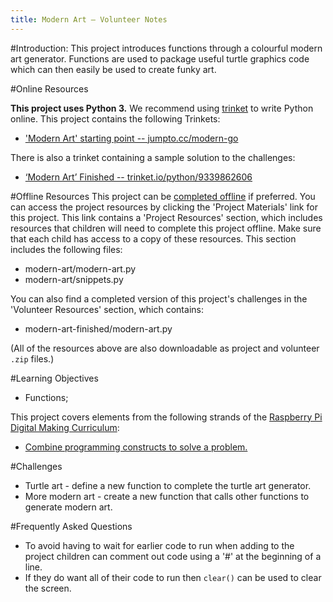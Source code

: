 ```yaml
---
title: Modern Art — Volunteer Notes
---
```


#Introduction:
This project introduces functions through a colourful modern art generator. Functions are used to package useful turtle graphics code which can then easily be used to create funky art.

#Online Resources

__This project uses Python 3.__ We recommend using [trinket](https://trinket.io/) to write Python online. This project contains the following Trinkets:

+ ['Modern Art' starting point -- jumpto.cc/modern-go](http://jumpto.cc/modern-go)

There is also a trinket containing a sample solution to the challenges:

+ [‘Modern Art’ Finished -- trinket.io/python/9339862606](https://trinket.io/python/9339862606)

#Offline Resources
This project can be [completed offline](https://www.codeclubprojects.org/en-GB/resources/python-working-offline/) if preferred. You can access the project resources by clicking the 'Project Materials' link for this project. This link contains a 'Project Resources' section, which includes resources that children will need to complete this project offline. Make sure that each child has access to a copy of these resources. This section includes the following files:

+ modern-art/modern-art.py
+ modern-art/snippets.py

You can also find a completed version of this project's challenges in the 'Volunteer Resources' section, which contains:

+ modern-art-finished/modern-art.py

(All of the resources above are also downloadable as project and volunteer `.zip` files.)

#Learning Objectives
+ Functions;

This project covers elements from the following strands of the [Raspberry Pi Digital Making Curriculum](http://rpf.io/curriculum):

+ [Combine programming constructs to solve a problem.](https://www.raspberrypi.org/curriculum/programming/builder)

#Challenges
+ Turtle art - define a new function to complete the turtle art generator.
+ More modern art - create a new function that calls other functions to generate modern art.


#Frequently Asked Questions
+ To avoid having to wait for earlier code to run when adding to the project children can comment out code using a '#' at the beginning of a line.
+ If they do want all of their code to run then `clear()` can be used to clear the screen.  
